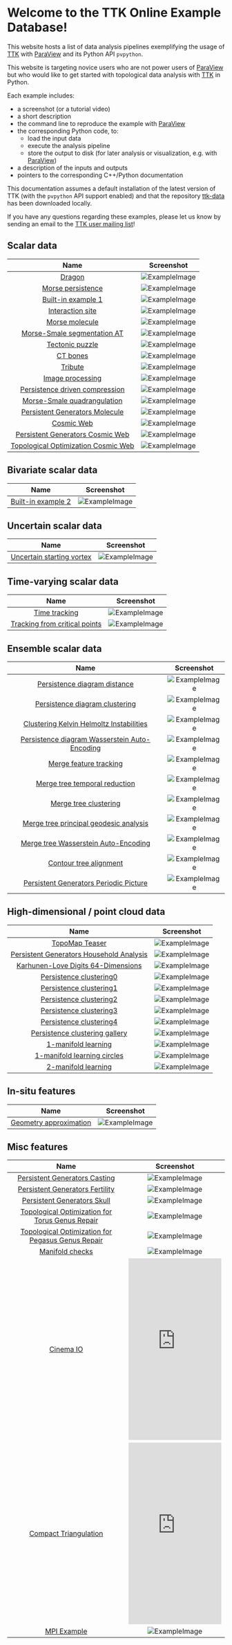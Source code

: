 # Welcome to the TTK Online Example Database!

This website hosts a list of data analysis pipelines exemplifying the usage of [TTK](https://topology-tool-kit.github.io/) with
[ParaView](http://paraview.org) and its Python API `pvpython`.

This website is targeting novice users who are not power users of [ParaView](http://paraview.org) but who would like to get started with topological data analysis with [TTK](https://topology-tool-kit.github.io/) in Python.

Each example includes:

- a screenshot (or a tutorial video)
- a short description
- the command line to reproduce the example with [ParaView](http://paraview.org)
- the corresponding Python code, to:
    - load the input data 
    - execute the analysis pipeline
    - store the output to disk (for later analysis or visualization, e.g. with [ParaView](http://paraview.org))
- a description of the inputs and outputs
- pointers to the corresponding C++/Python documentation

This documentation assumes a default installation of the latest version of TTK (with the `pvpython` API support enabled) and that the repository [ttk-data](https://github.com/topology-tool-kit/ttk-data) has been downloaded locally.

If you have any questions regarding these examples, please let us know by sending an email to the [TTK user mailing list](mailto:ttk-users@googlegroups.com)!

## Scalar data

| Name | Screenshot |
|:-:|:-:|
| [Dragon](dragon/) | ![ExampleImage](https://topology-tool-kit.github.io/img/gallery/dragon.jpg) |
| [Morse persistence](morsePersistence/) | ![ExampleImage](https://topology-tool-kit.github.io/img/gallery/morsePersistence.jpg) |
| [Built-in example 1](BuiltInExample1/) | ![ExampleImage](https://topology-tool-kit.github.io/img/gallery/builtinExample1.jpg) |
| [Interaction site](interactionSites/) | ![ExampleImage](https://topology-tool-kit.github.io/img/gallery/interactionSites.jpg) |
| [Morse molecule](morseMolecule/) |![ExampleImage](https://topology-tool-kit.github.io/img/gallery/morseMolecule.jpg) |
| [Morse-Smale segmentation AT](morseSmaleSegmentation_at/) |![ExampleImage](https://topology-tool-kit.github.io/img/gallery/morseSmaleSegmentation_at.jpg) |
| [Tectonic puzzle](tectonicPuzzle/) | ![ExampleImage](https://topology-tool-kit.github.io/img/gallery/geology.jpg) |
| [CT bones](ctBones/) | ![ExampleImage](https://topology-tool-kit.github.io/img/gallery/ctBones.jpg) |
| [Tribute](tribute/) | ![ExampleImage](https://topology-tool-kit.github.io/img/gallery/tribute.jpg) |
| [Image processing](imageProcessing/) | ![ExampleImage](https://topology-tool-kit.github.io/img/gallery/imageProcessing.jpg) |
| [Persistence driven compression](persistenceDrivenCompression/) | ![ExampleImage](https://topology-tool-kit.github.io/img/gallery/persistenceDrivenCompression.jpg) |
| [Morse-Smale quadrangulation](morseSmaleQuadrangulation/) | ![ExampleImage](https://topology-tool-kit.github.io/img/gallery/morseSmaleQuadrangulation.jpg) |
| [Persistent Generators Molecule](persistentGenerators_at/) | ![ExampleImage](https://topology-tool-kit.github.io/img/gallery/persistentGenerators_at.jpg) |
| [Cosmic Web](cosmicWeb/) | ![ExampleImage](https://topology-tool-kit.github.io/img/gallery/cosmicWeb.jpg) |
| [Persistent Generators Cosmic Web](persistentGenerators_darkSky/) | ![ExampleImage](https://topology-tool-kit.github.io/img/gallery/persistentGenerators_darkSky.jpg) |
| [Topological Optimization Cosmic Web](topologicalOptimization_darkSky/) | ![ExampleImage](https://topology-tool-kit.github.io/img/gallery/topologicalOptimization_darkSky.png) |

## Bivariate scalar data

| Name | Screenshot |
|:-:|:-:|
| [Built-in example 2](builtInExample2/) | ![ExampleImage](https://topology-tool-kit.github.io/img/gallery/builtinExample2.jpg) |

## Uncertain scalar data

| Name | Screenshot |
|:-:|:-:|
| [Uncertain starting vortex](uncertainStartingVortex/) | ![ExampleImage](https://topology-tool-kit.github.io/img/gallery/uncertainStartingVortex.jpg) |

## Time-varying scalar data

| Name | Screenshot |
|:-:|:-:|
| [Time tracking](timeTracking/) | ![ExampleImage](https://topology-tool-kit.github.io/img/gallery/timeTracking.jpeg) |
| [Tracking from critical points](trackingFromCriticalPoints/) | ![ExampleImage](https://topology-tool-kit.github.io/img/gallery/trackingFromCriticalPoints.jpg) |
<!--
| [Nested tracking graph](nestedTrackingFromOverlap/) | ![ExampleImage](https://topology-tool-kit.github.io/img/gallery/nestedTrackingGraph.jpg) |
-->

## Ensemble scalar data

| Name | Screenshot |
|:-:|:-:|
| [Persistence diagram distance](persistenceDiagramDistance/) | ![ExampleImage](https://topology-tool-kit.github.io/img/gallery/persistenceDiagramDistance.jpg) |
| [Persistence diagram clustering](persistenceDiagramClustering/) | ![ExampleImage](https://topology-tool-kit.github.io/img/gallery/persistenceDiagramClustering.jpg) |
| [Clustering Kelvin Helmoltz Instabilities](clusteringKelvinHelmholtzInstabilities/) | ![ExampleImage](https://topology-tool-kit.github.io/img/gallery/clusteringKelvinHelmholtzInstabilities.jpg) |
| [Persistence diagram Wasserstein Auto-Encoding](persistenceDiagramWAE/) | ![ExampleImage](https://topology-tool-kit.github.io/img/gallery/persistenceDiagramWAE.jpg) |
| [Merge feature tracking](mergeTreeFeatureTracking/) | ![ExampleImage](https://topology-tool-kit.github.io/img/gallery/mergeTreeFeatureTracking.jpg) |
| [Merge tree temporal reduction](mergeTreeTemporalReduction/) | ![ExampleImage](https://topology-tool-kit.github.io/img/gallery/mergeTreeTemporalReduction.jpg) |
| [Merge tree clustering](mergeTreeClustering/) | ![ExampleImage](https://topology-tool-kit.github.io/img/gallery/mergeTreeClustering.jpg) |
| [Merge tree principal geodesic analysis](mergeTreePGA/) | ![ExampleImage](https://topology-tool-kit.github.io/img/gallery/mergeTreePGA.jpg) |
| [Merge tree Wasserstein Auto-Encoding](mergeTreeWAE/) | ![ExampleImage](https://topology-tool-kit.github.io/img/gallery/mergeTreeWAE.jpg) |
| [Contour tree alignment](contourTreeAlignment/) | ![ExampleImage](https://topology-tool-kit.github.io/img/gallery/contourTreeAlignment.jpg) |
| [Persistent Generators Periodic Picture](persistentGenerators_periodicPicture/) | ![ExampleImage](https://topology-tool-kit.github.io/img/gallery/persistentGenerators_periodicPicture.jpg) |


## High-dimensional / point cloud data

| Name | Screenshot |
|:-:|:-:|
| [TopoMap Teaser](topoMapTeaser/) | ![ExampleImage](https://topology-tool-kit.github.io/img/gallery/topoMapTeaser.jpg) |
| [Persistent Generators Household Analysis](persistentGenerators_householdAnalysis/) | ![ExampleImage](https://topology-tool-kit.github.io/img/gallery/persistentGenerators_householdAnalysis.jpg) |
| [Karhunen-Love Digits 64-Dimensions](karhunenLoveDigits64Dimensions/) | ![ExampleImage](https://topology-tool-kit.github.io/img/gallery/karhunenLoveDigits64Dimensions.jpg) |
| [Persistence clustering0](persistenceClustering0/) | ![ExampleImage](https://topology-tool-kit.github.io/img/gallery/persistenceClustering0.jpeg) |
| [Persistence clustering1](persistenceClustering1/) | ![ExampleImage](https://topology-tool-kit.github.io/img/gallery/persistenceClustering1.jpeg) |
| [Persistence clustering2](persistenceClustering2/) | ![ExampleImage](https://topology-tool-kit.github.io/img/gallery/persistenceClustering2.jpeg) |
| [Persistence clustering3](persistenceClustering3/) | ![ExampleImage](https://topology-tool-kit.github.io/img/gallery/persistenceClustering3.jpeg) |
| [Persistence clustering4](persistenceClustering4/) | ![ExampleImage](https://topology-tool-kit.github.io/img/gallery/persistenceClustering4.jpeg) |
| [Persistence clustering gallery](persistenceClusteringGallery/) | ![ExampleImage](https://topology-tool-kit.github.io/img/gallery/persistenceClusteringGallery.jpeg) |
| [1-manifold learning](1manifoldLearning/) | ![ExampleImage](https://topology-tool-kit.github.io/img/gallery/1manifoldLearning.jpeg) |
| [1-manifold learning circles ](1manifoldLearningCircles/) | ![ExampleImage](https://topology-tool-kit.github.io/img/gallery/1manifoldLearningCircles.jpeg) |
| [2-manifold learning](2manifoldLearning/) | ![ExampleImage](https://topology-tool-kit.github.io/img/gallery/2manifoldLearning.jpeg) |


## In-situ features

| Name | Screenshot |
|:-:|:-:|
| [Geometry approximation](geometryApproximation/) | ![ExampleImage](https://topology-tool-kit.github.io/img/gallery/geometryApproximation.jpg) |

## Misc features

| Name | Screenshot |
|:-:|:-:|
| [Persistent Generators Casting](persistentGenerators_casting/) | ![ExampleImage](https://topology-tool-kit.github.io/img/gallery/persistentGenerators_casting.jpg) |
| [Persistent Generators Fertility](persistentGenerators_fertility/) | ![ExampleImage](https://topology-tool-kit.github.io/img/gallery/persistentGenerators_fertility.jpg) |
| [Persistent Generators Skull](persistentGenerators_skull/) | ![ExampleImage](https://topology-tool-kit.github.io/img/gallery/persistentGenerators_skull.jpg) |
| [Topological Optimization for Torus Genus Repair](topologicalOptimization_torus/) | ![ExampleImage](https://topology-tool-kit.github.io/img/gallery/topologicalOptimizationTorus.jpg) |
| [Topological Optimization for Pegasus Genus Repair](topologicalOptimization_pegasus/) | ![ExampleImage](https://topology-tool-kit.github.io/img/gallery/topologicalOptimizationPegasus.jpg) |
| [Manifold checks](manifoldCheck/) | ![ExampleImage](https://topology-tool-kit.github.io/img/gallery/manifoldCheck.jpg) |
| [Cinema IO](cinemaIO/) | <iframe  width="100%" height="420" src="https://www.youtube.com/embed/yKyiRzPbs0U" frameborder="0" allow="accelerometer; autoplay; encrypted-media; gyroscope; picture-in-picture" allowfullscreen></iframe> |
| [Compact Triangulation](compactTriangulation/) | <iframe  width="100%" height="420" src="https://www.youtube.com/embed/vDQRh_tuUSA" frameborder="0" allow="accelerometer; autoplay; encrypted-media; gyroscope; picture-in-picture" allowfullscreen></iframe> |
| [MPI Example](mpiExample) | ![ExampleImage](https://topology-tool-kit.github.io/img/gallery/mpiExample.jpg) |

